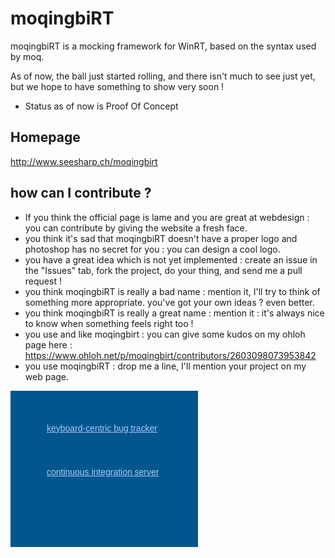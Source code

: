 moqingbiRT
==========

moqingbiRT is a mocking framework for WinRT, based on the syntax used by moq.

As of now, the ball just started rolling, and there isn't much to see just yet, but we hope to have something to show very soon !

+ Status as of now is Proof Of Concept

Homepage
--------
http://www.seesharp.ch/moqingbirt

how can I contribute ?
----------------------
+ If you think the official page is lame and you are great at webdesign : you can contribute by giving the website a fresh face.
+ you think it's sad that moqingbiRT doesn't have a proper logo and photoshop has no secret for you : you can design a cool logo.
+ you have a great idea which is not yet implemented : create an issue in the "Issues" tab, fork the project, do your thing, and send me a pull request !
+ you think moqingbiRT is really a bad name : mention it, I'll try to think of something more appropriate. you've got your own ideas ? even better.
+ you think moqingbiRT is really a great name : mention it : it's always nice to know when something feels right too !
+ you use and like moqingbirt : you can give some kudos on my ohloh page here : https://www.ohloh.net/p/moqingbirt/contributors/2603098073953842
+ you use moqingbiRT : drop me a line, I'll mention your project on my web page.

<div style="background: #00578e url('http://www.jetbrains.com/img/banners/Codebetter300x250.png') no-repeat 0 50%; margin: 0; padding: 0; text-decoration: none; text-indent: 0; letter-spacing: -0.001em; width: 300px; height: 250px;"><a style="margin: 52px 0 0 58px; padding: 0; float: left; font-size: 14px; background-image: none; border: 0; color: #acc4f9; font-family: trebuchet ms,arial,sans-serif; font-weight: normal; text-align: left;" title="YouTrack by JetBrains" href="http://www.jetbrains.com/youtrack">keyboard-centric bug tracker</a> <a style="margin: 0 0 0 58px; padding: 122px 0 0 0; font-size: 14px; background-image: none; border: 0; display: block; color: #acc4f9; font-family: trebuchet ms,arial,sans-serif; font-weight: normal; text-align: left;" title="TeamCity by JetBrains" href="http://www.jetbrains.com/teamcity">continuous integration server</a></div>
